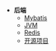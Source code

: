 - **后端**
  - [Mybatis](backend/mybatis/index.md)
  - [JVM](backend/jvm/jvm_index.md)
  - [Redis](backend/redis/redis_index.md)
  - [开源项目](backend/OpenSourceProjs/osp_index.md)
